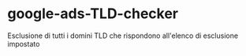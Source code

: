 # google-ads-TLD-checker
Esclusione di tutti i domini TLD che rispondono all'elenco di esclusione impostato

